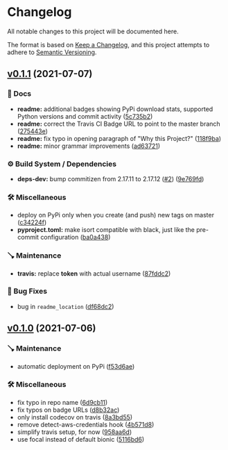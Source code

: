 # Changelog

All notable changes to this project will be documented here.

The format is based on [Keep a Changelog](https://keepachangelog.com/en/1.0.0/), and this project attempts to adhere to [Semantic Versioning](https://semver.org/spec/v2.0.0.html).

## [v0.1.1](https://github.com/engineervix/readme-coverage-badger/compare/v0.1.0...v0.1.1) (2021-07-07)


### 📝 Docs

* **readme:** additional badges showing PyPi download stats, supported Python versions and commit activity ([5c735b2](https://github.com/engineervix/readme-coverage-badger/commit/5c735b2a88c0423a937afb03dd900ed824e58b32))
* **readme:** correct the Travis CI Badge URL to point to the master branch ([275443e](https://github.com/engineervix/readme-coverage-badger/commit/275443e2a3711c1d2687f08d9b14f3f191f3ac61))
* **readme:** fix typo in opening paragraph of "Why this Project?" ([118f9ba](https://github.com/engineervix/readme-coverage-badger/commit/118f9ba30788cbdb0d822fdc994f033c4e67851c))
* **readme:** minor grammar improvements ([ad63721](https://github.com/engineervix/readme-coverage-badger/commit/ad6372176f4dfb6e24921af1751bd1562fd16d8a))


### ⚙️ Build System / Dependencies

* **deps-dev:** bump commitizen from 2.17.11 to 2.17.12 ([#2](https://github.com/engineervix/readme-coverage-badger/issues/2)) ([9e769fd](https://github.com/engineervix/readme-coverage-badger/commit/9e769fdf2016b7101a13bfad1d50cd3b552aee5b))


### 🛠 Miscellaneous

* deploy on PyPi only when you create (and push) new tags on master ([c34224f](https://github.com/engineervix/readme-coverage-badger/commit/c34224f0beb24470b75a1cc0b4f98d396849dcb9))
* **pyproject.toml:** make isort compatible with black, just like the pre-commit configuration ([ba0a438](https://github.com/engineervix/readme-coverage-badger/commit/ba0a4380184daa33bfe63399dfe00111b4795940))


### 🪠 Maintenance

* **travis:** replace __token__ with actual username ([87fddc2](https://github.com/engineervix/readme-coverage-badger/commit/87fddc26289c2afe05ebd04557e83c5962df40f7))


### 🐛 Bug Fixes

* bug in `readme_location` ([df68dc2](https://github.com/engineervix/readme-coverage-badger/commit/df68dc23bde654053b82a8abf6f55f81a7a0a636))

## [v0.1.0](https://github.com/engineervix/readme-coverage-badger/compare/8c618b...v0.1.0) (2021-07-06)


### 🪠 Maintenance

* automatic deployment on PyPi ([f53d6ae](https://github.com/engineervix/readme-coverage-badger/commit/f53d6ae33dde87788215f238086de28f04958e23))


### 🛠 Miscellaneous

* fix typo in repo name ([6d9cb11](https://github.com/engineervix/readme-coverage-badger/commit/6d9cb11ef5f6398c1ce501c5b8b2df391dfdff6f))
* fix typos on badge URLs ([d8b32ac](https://github.com/engineervix/readme-coverage-badger/commit/d8b32acba74a282aa38877e6af93e734252492b2))
* only install codecov on travis ([8a3bd55](https://github.com/engineervix/readme-coverage-badger/commit/8a3bd559d78ce7c810c4f3ffc5b9be5e1895e5cc))
* remove detect-aws-credentials hook ([4b571d8](https://github.com/engineervix/readme-coverage-badger/commit/4b571d87f7eb7d15d78ade48590de0ca277a3728))
* simplify travis setup, for now ([958aa6d](https://github.com/engineervix/readme-coverage-badger/commit/958aa6dfc6cf01a025aff05d250173b331df5e8d))
* use focal instead of default bionic ([5116bd6](https://github.com/engineervix/readme-coverage-badger/commit/5116bd602fcf78563272d886c24dac427b704638))
